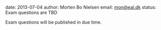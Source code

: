 date: 2013-07-04
author: Morten Bo Nielsen
email: mon@eal.dk
status: Exam questions are TBD

Exam questions will be published in due time.
